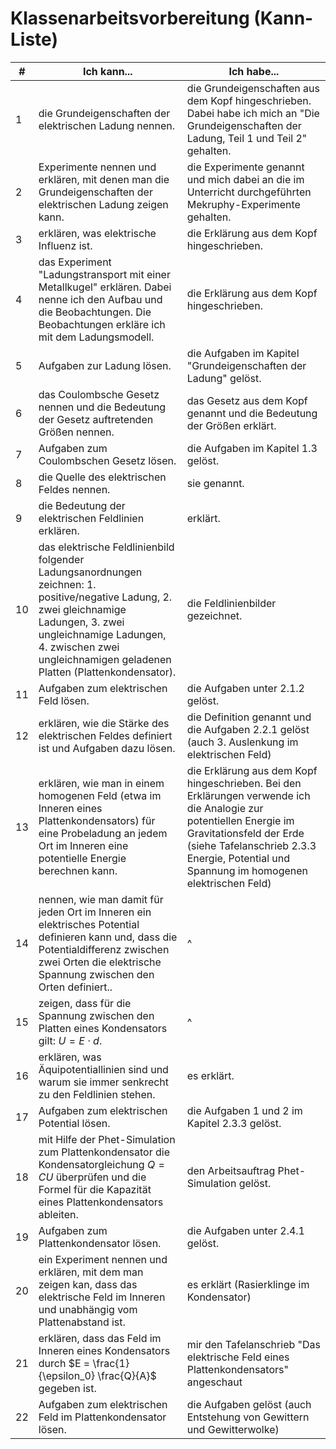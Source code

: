 # Klassenarbeitsvorbereitung (Kann-Liste)

| \#  | Ich kann...                                                                                                                                                                                                                                 | Ich habe...                                                                                                                                                                                                                                |
| --- | ------------------------------------------------------------------------------------------------------------------------------------------------------------------------------------------------------------------------------------------- | ------------------------------------------------------------------------------------------------------------------------------------------------------------------------------------------------------------------------------------------ |
| 1   | die Grundeigenschaften der elektrischen Ladung nennen.                                                                                                                                                                                      | die Grundeigenschaften aus dem Kopf hingeschrieben. Dabei habe ich mich an "Die Grundeigenschaften der Ladung, Teil 1 und Teil 2" gehalten.                                                                                                |
| 2   | Experimente nennen und erklären, mit denen man die Grundeigenschaften der elektrischen Ladung zeigen kann.                                                                                                                                  | die Experimente genannt und mich dabei an die im Unterricht durchgeführten Mekruphy-Experimente gehalten.                                                                                                                                  |
| 3   | erklären, was elektrische Influenz ist.                                                                                                                                                                                                     | die Erklärung aus dem Kopf hingeschrieben.                                                                                                                                                                                                 |
| 4   | das Experiment "Ladungstransport mit einer Metallkugel" erklären. Dabei nenne ich den Aufbau und die Beobachtungen. Die Beobachtungen erkläre ich mit dem Ladungsmodell.                                                                    | die Erklärung aus dem Kopf hingeschrieben.                                                                                                                                                                                                 |
| 5   | Aufgaben zur Ladung lösen.                                                                                                                                                                                                                  | die Aufgaben im Kapitel "Grundeigenschaften der Ladung" gelöst.                                                                                                                                                                            |
| 6   | das Coulombsche Gesetz nennen und die Bedeutung der Gesetz auftretenden Größen nennen.                                                                                                                                                      | das Gesetz aus dem Kopf genannt und die Bedeutung der Größen erklärt.                                                                                                                                                                      |
| 7   | Aufgaben zum Coulombschen Gesetz lösen.                                                                                                                                                                                                     | die Aufgaben im Kapitel 1.3 gelöst.                                                                                                                                                                                                        |
| 8   | die Quelle des elektrischen Feldes nennen.                                                                                                                                                                                                  | sie genannt.                                                                                                                                                                                                                               |
| 9   | die Bedeutung der elektrischen Feldlinien erklären.                                                                                                                                                                                         | erklärt.                                                                                                                                                                                                                                   |
| 10  | das elektrische Feldlinienbild folgender Ladungsanordnungen zeichnen: 1. positive/negative Ladung, 2. zwei gleichnamige Ladungen, 3. zwei ungleichnamige Ladungen, 4. zwischen zwei ungleichnamigen geladenen Platten (Plattenkondensator). | die Feldlinienbilder gezeichnet.                                                                                                                                                                                                           |
| 11  | Aufgaben zum elektrischen Feld lösen.                                                                                                                                                                                                       | die Aufgaben unter 2.1.2 gelöst.                                                                                                                                                                                                           |
| 12  | erklären, wie die Stärke des elektrischen Feldes definiert ist und Aufgaben dazu lösen.                                                                                                                                                     | die Definition genannt und die Aufgaben 2.2.1 gelöst (auch 3. Auslenkung im elektrischen Feld)                                                                                                                                             |
| 13  | erklären, wie man in einem homogenen Feld (etwa im Inneren eines Plattenkondensators) für eine Probeladung an jedem Ort im Inneren eine potentielle Energie berechnen kann.                                                                 | die Erklärung aus dem Kopf hingeschrieben. Bei den Erklärungen verwende ich die Analogie zur potentiellen Energie im Gravitationsfeld der Erde (siehe Tafelanschrieb 2.3.3 Energie, Potential und Spannung im homogenen elektrischen Feld) |
| 14  | nennen, wie man damit für jeden Ort im Inneren ein elektrisches Potential definieren kann und, dass die Potentialdifferenz zwischen zwei Orten die elektrische Spannung zwischen den Orten definiert..                                      | ^                                                                                                                                                                                                                                          |
| 15  | zeigen, dass für die Spannung zwischen den Platten eines Kondensators gilt: $U = E \cdot d$.                                                                                                                                                | ^                                                                                                                                                                                                                                          |
| 16  | erklären, was Äquipotentiallinien sind und warum sie immer senkrecht zu den Feldlinien stehen.                                                                                                                                              | es erklärt.                                                                                                                                                                                                                                |
| 17  | Aufgaben zum elektrischen Potential lösen.                                                                                                                                                                                                  | die Aufgaben 1 und 2 im Kapitel 2.3.3 gelöst.                                                                                                                                                                                              |
| 18  | mit Hilfe der Phet-Simulation zum Plattenkondensator die Kondensatorgleichung $Q = CU$ überprüfen und die Formel für die Kapazität eines Plattenkondensators ableiten.                                                                      | den Arbeitsauftrag Phet-Simulation gelöst.                                                                                                                                                                                                 |
| 19  | Aufgaben zum Plattenkondensator lösen.                                                                                                                                                                                                      | die Aufgaben unter 2.4.1 gelöst.                                                                                                                                                                                                           |
| 20  | ein Experiment nennen und erklären, mit dem man zeigen kan, dass das elektrische Feld im Inneren und unabhängig vom Plattenabstand ist.                                                                                                     | es erklärt (Rasierklinge im Kondensator)                                                                                                                                                                                                   |
| 21  | erklären, dass das Feld im Inneren eines Kondensators durch $E = \frac{1}{\epsilon_0} \frac{Q}{A}$ gegeben ist.                                                                                                                             | mir den Tafelanschrieb "Das elektrische Feld eines Plattenkondensators" angeschaut                                                                                                                                                         |
| 22  | Aufgaben zum elektrischen Feld im Plattenkondensator lösen.                                                                                                                                                                                 | die Aufgaben gelöst (auch Entstehung von Gewittern und Gewitterwolke)                                                                                                                                                                      |
